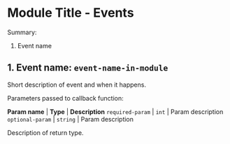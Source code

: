 # Module Title - Events

Summary:

1. Event name


## 1. Event name: `event-name-in-module`

Short description of event and when it happens. 

Parameters passed to callback function:

**Param name**   | **Type** | **Description**
`required-param` | `int`    | Param description
`optional-param` | `string` | Param description

Description of return type.
